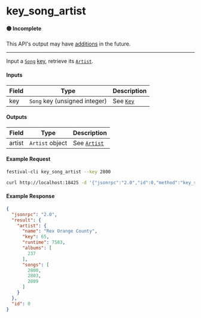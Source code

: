 # key_song_artist

#### 🟡 Incomplete
This API's output may have [additions](../../api-stability/marker.md) in the future.

---

Input a [`Song`](../../common-objects/song.md) [key](../../common-objects/key.md), retrieve its [`Artist`](../../common-objects/artist.md).

#### Inputs

| Field | Type                                         | Description |
|-------|----------------------------------------------|-------------|
| key   | `Song` key (unsigned integer)                | See [`Key`](../../common-objects/key.md)

#### Outputs

| Field  | Type            | Description |
|--------|-----------------|-------------|
| artist | `Artist` object | See [`Artist`](../../common-objects/artist.md)

#### Example Request
```bash
festival-cli key_song_artist --key 2800
```
```bash
curl http://localhost:18425 -d '{"jsonrpc":"2.0","id":0,"method":"key_song_artist","params":{"key":2800}}'
```

#### Example Response
```json
{
  "jsonrpc": "2.0",
  "result": {
    "artist": {
      "name": "Rex Orange County",
      "key": 65,
      "runtime": 7583,
      "albums": [
        237
      ],
      "songs": [
        2800,
        2803,
        2809
      ]
    }
  },
  "id": 0
}
```
